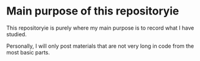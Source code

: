 # Main purpose of this repositoryie
This repositoryie is purely where my main purpose is to record what I have studied.

Personally, I will only post materials that are not very long in code from the most basic parts.
